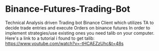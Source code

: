 # Binance-Futures-Trading-Bot
Technical Analysis driven Trading bot
Binance Client which utilizes TA to decide trade entries and execute Orders on binance futures
In order to implement strategies/use existing ones you need talib on your computer. Here's a link to a tutorial i found to get talib:
https://www.youtube.com/watch?v=-tHCAEZzUhc&t=48s
